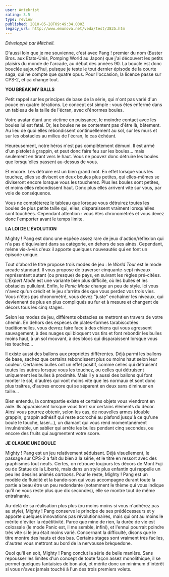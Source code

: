 ```yaml
---
user: Antekrist
rating: 3.5
type: review
published: 2010-05-28T09:49:34.000Z
legacy_url: http://www.emunova.net/veda/test/3835.htm
---
```

_Développé par Mitchell._  

  

D'aussi loin que je me souvienne, c'est avec Pang ! premier du nom (Buster Bros. aux Etats-Unis, Pomping World au Japon) que j'ai découvert les petits plaisirs du monde de l'arcade, au début des années 90\. La boucle est donc bouclée aujourd'hui, puisque je teste le tout dernier épisode de la courte saga, qui ne compte que quatre opus. Pour l'occasion, la licence passe sur CPS-2, et ça change tout.  

  

**YOU BREAK MY BALLS**  

Petit rappel sur les principes de base de la série, qui n'ont pas varié d'un pouce en quatre itérations. Le concept est simple : vous êtes enfermé dans un tableau de la taille de l'écran, avec d'énormes boules.  

Votre avatar étant une victime en puissance, le moindre contact avec les boules lui est fatal. Or, les boules ne se contentent pas d'être là, bêtement. Au lieu de quoi elles rebondissent continuellement au sol, sur les murs et sur les obstacles au milieu de l'écran, le cas échéant.  

Heureusement, notre héros n'est pas complètement démuni. Il est armé d'un pistolet à grappin, et peut donc faire feu sur les boules... mais seulement en tirant vers le haut. Vous ne pouvez donc détruire les boules que lorsqu'elles passent au-dessus de vous.  

Et encore. Les détruire est un bien grand mot. En effet lorsque vous les touchez, elles se divisent en deux boules plus petites, qui elles-mêmes se diviseront encore lorsque vous les toucherez. Plus les boules sont petites, et moins elles rebondissent haut. Donc plus elles arrivent vite sur vous, par voie de conséquence.   

Vous ne complèterez le tableau que lorsque vous détruirez toutes les boules de plus petite taille qui, elles, disparaissent vraiment lorsqu'elles sont touchées. Cependant attention : vous êtes chronométrés et vous devez donc l'emporter avant le temps limite.  

  

**LA LOI DE L'ÉVOLUTION**  

Mighty ! Pang est donc une espèce assez rare de jeux d'action/réflexion qui n'a pas d'équivalent dans sa catégorie, en dehors de ses aînés. Cependant, même vis-à-vis d'eux il apporte quelques nouveautés qui en font un épisode unique.  

Tout d'abord le titre propose trois modes de jeu : le _World Tour_ est le mode arcade standard. Il vous propose de traverser cinquante-sept niveaux représentant autant (ou presque) de pays, en suivant les règles pré-citées. L'_Expert Mode_ est une variante bien plus difficile, où les bulles et les obstacles pullulent. Enfin, le _Panic Mode_ change un peu de style. Ici vous n'avez qu'un crédit et le jeu s'arrête dès que vous perdez vos trois vies. Vous n'êtes pas chronométré, vous devez "juste" enchaîner les niveaux, qui deviennent de plus en plus compliqués au fur et à mesure et changent de décors tous les cinq stages.  

Selon les modes de jeu, différents obstacles se mettront en travers de votre chemin. En dehors des espèces de plates-formes tarabiscotées traditionnelles, vous devrez faire face à des chiens qui vous agressent sauvagement, à des nuages qui bloquent vos tirs et font rebondir les bulles moins haut, à un sol mouvant, à des blocs qui disparaissent lorsque vous les touchez...  

Il existe aussi des ballons aux propriétés différentes. Déjà parmi les ballons de base, sachez que certains rebondissent plus ou moins haut selon leur couleur. Certaines bulles ont un effet positif, comme celles qui détruisent toutes les autres lorsque vous les touchez, ou celles qui détruisent uniquement les bulles à proximité. Mais il y a aussi des ballons qui font monter le sol, d'autres qui vont moins vite que les normaux et sont donc plus traîtres, d'autres encore qui se séparent en deux sans diminuer en taille...  

Bien entendu, la contrepartie existe et certains objets vous viendront en aide. Ils apparaissent lorsque vous tirez sur certains éléments du décor. Ainsi vous pourrez obtenir, selon les cas, de nouvelles armes (double grappin, grappin adhésif qui reste accroché au plafond jusqu'à ce qu'une boule le touche, laser...), un diamant qui vous rend momentanément invulnérable, un sablier qui arrête les bulles pendant cinq secondes, ou encore des fruits qui augmentent votre score.  

  

**JE CLAQUE UNE BOULE**  

Mighty ! Pang est un jeu relativement séduisant. Déjà visuellement, le passage sur CPS-2 a fait du bien à la série, et le titre en ressort avec des graphismes tout neufs. Certes, on retrouve toujours les décors de Mont Fuji ou de Statue de la Liberté, mais dans un style plus enfantin qui rappelle un peu les dessins animés _cartoons_. Pour le reste, Mighty ! Pang est un modèle de fluidité et la bande-son qui vous accompagne durant toute la partie a beau être un peu redondante (notamment le thème qui vous indique qu'il ne vous reste plus que dix secondes), elle se montre tout de même entraînante.  

Au-delà de sa réalisation plus plus (ou moins moins si vous n'adhérez pas au style), Mighty ! Pang conserve le principe de ses prédécesseurs et y apporte quelques innovations pas révolutionnaires, mais qui ont au moins le mérite d'éviter la répétitivité. Parce que mine de rien, la durée de vie est colossale (le mode Panic est, il me semble, infini), et l'ennui pourrait poindre très vite si le jeu était moins varié. Concernant la difficulté, disons que le titre montre des hauts et des bas. Certains stages sont vraiment très faciles, d'autres vous mettront au bord de la nervousse brèquedone.  

Quoi qu'il en soit, Mighty ! Pang conclut la série de belle manière. Sans repousser les limites d'un concept de toute façon assez monolithique, il se permet quelques fantaisies de bon aloi, et mérite donc un minimum d'intérêt si vous n'avez jamais touché à l'un des trois premiers volets.